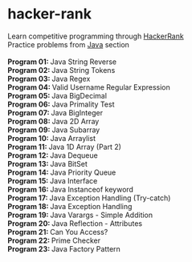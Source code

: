 # hacker-rank

Learn competitive programming through [HackerRank](https://www.hackerrank.com/)
<br/>
Practice problems from [Java](https://www.hackerrank.com/domains/java) section
<br/>
<br/> <b> Program 01: </b> Java String Reverse 
<br/> <b> Program 02: </b> Java String Tokens
<br/> <b> Program 03: </b> Java Regex
<br/> <b> Program 04: </b> Valid Username Regular Expression
<br/> <b> Program 05: </b> Java BigDecimal
<br/> <b> Program 06: </b> Java Primality Test
<br/> <b> Program 07: </b> Java BigInteger
<br/> <b> Program 08: </b> Java 2D Array
<br/> <b> Program 09: </b> Java Subarray
<br/> <b> Program 10: </b> Java Arraylist
<br/> <b> Program 11: </b> Java 1D Array (Part 2)
<br/> <b> Program 12: </b> Java Dequeue
<br/> <b> Program 13: </b> Java BitSet
<br/> <b> Program 14: </b> Java Priority Queue
<br/> <b> Program 15: </b> Java Interface
<br/> <b> Program 16: </b> Java Instanceof keyword
<br/> <b> Program 17: </b> Java Exception Handling (Try-catch)
<br/> <b> Program 18: </b> Java Exception Handling
<br/> <b> Program 19: </b> Java Varargs - Simple Addition
<br/> <b> Program 20: </b> Java Reflection - Attributes
<br/> <b> Program 21: </b> Can You Access?
<br/> <b> Program 22: </b> Prime Checker
<br/> <b> Program 23: </b> Java Factory Pattern
